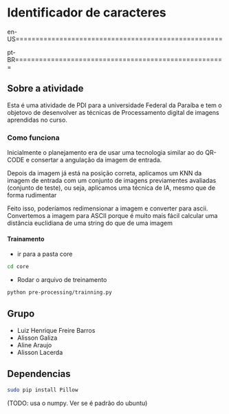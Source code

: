 # Identificador de caracteres

en-US====================================================





pt-BR=====================================================

## Sobre a atividade
Esta é uma atividade de PDI para a universidade Federal da Paraíba e tem o objetovo de desenvolver as técnicas de Processamento digital de imagens aprendidas no curso.

### Como funciona

Inicialmente o planejamento era de usar uma tecnologia similar ao do QR-CODE e consertar a angulação da imagem de entrada.

Depois da imagem já está na posição correta, aplicamos um KNN da imagem de entrada com um conjunto de imagens previamentes avaliadas (conjunto de teste), ou seja, aplicamos uma técnica de IA, mesmo que de forma rudimentar


Feito isso, poderíamos redimensionar a imagem e converter para ascii.
Convertemos a imagem para ASCII porque é muito mais fácil calcular uma distância euclidiana de uma string do que de uma imagem

#### Trainamento
- ir para a pasta core
```sh
cd core
```

- Rodar o arquivo de treinamento
```sh
python pre-processing/trainning.py
```

## Grupo
- Luiz Henrique Freire Barros
- Alisson Galiza
- Aline Araujo
- Alisson Lacerda

## Dependencias
```sh
sudo pip install Pillow
```

(TODO: usa o numpy. Ver se é padrão do ubuntu)